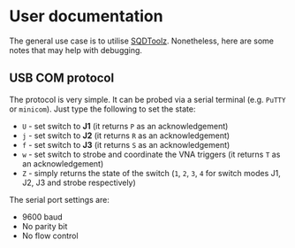 # User documentation

The general use case is to utilise [SQDToolz](https://github.com/sqdlab/SQDToolz). Nonetheless, here are some notes that may help with debugging.

## USB COM protocol

The protocol is very simple. It can be probed via a serial terminal (e.g. `PuTTY` or `minicom`). Just type the following to set the state:

- `U` - set switch to **J1** (it returns `P` as an acknowledgement)
- `j` - set switch to **J2** (it returns `R` as an acknowledgement)
- `f` - set switch to **J3** (it returns `S` as an acknowledgement)
- `w` - set switch to strobe and coordinate the VNA triggers (it returns `T` as an acknowledgement)
- `Z` - simply returns the state of the switch (`1`, `2`, `3`, `4` for switch modes J1, J2, J3 and strobe respectively)

The serial port settings are:

- 9600 baud
- No parity bit
- No flow control

